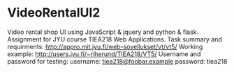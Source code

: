 # VideoRentalUI2

Video rental shop UI using JavaScript & jquery and python & flask. Assignment for JYU course TIEA218 Web Applications. Task summary and requirments: http://appro.mit.jyu.fi/web-sovellukset/vt/vt5/ Working example: http://users.jyu.fi/~riherund/TIEA218/VT5/ Username and password for testing: username: tiea218@foobar.example password: tiea218